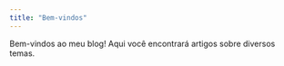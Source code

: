 ```yaml
---
title: "Bem-vindos"
---
```


Bem-vindos ao meu blog! Aqui você encontrará artigos sobre diversos temas. 